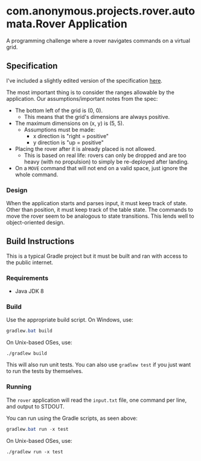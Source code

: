 # com.anonymous.projects.rover.automata.Rover Application

A programming challenge where a rover navigates commands on a virtual grid.

## Specification

I've included a slightly edited version of the specification [here](SPEC.md).

The most important thing is to consider the ranges allowable by the application. Our assumptions/important notes from the spec:

- The bottom left of the grid is (0, 0).
  - This means that the grid's dimensions are always positive.
- The maximum dimensions on (x, y) is (5, 5).
  - Assumptions must be made:
    - x direction is "right = positive"
    - y direction is "up = positive"
- Placing the rover after it is already placed is not allowed.
  - This is based on real life: rovers can only be dropped and are too heavy (with no propulsion) to simply be re-deployed after landing.
- On a `MOVE` command that will not end on a valid space, just ignore the whole command.

### Design

When the application starts and parses input, it must keep track of state. Other than position, it must keep track of the table state. The commands to move the rover seem to be analogous to state transitions. This lends well to object-oriented design.

## Build Instructions

This is a typical Gradle project but it must be built and ran with access to the public internet.

### Requirements

- Java JDK 8

### Build

Use the appropriate build script. On Windows, use:

```powershell
gradlew.bat build
```

On Unix-based OSes, use:

```shell
./gradlew build
```

This will also run unit tests. You can also use `gradlew test` if you just want to run the tests by themselves.

### Running

The `rover` application will read the `input.txt` file, one command per line, and output to STDOUT.

You can run using the Gradle scripts, as seen above:

```powershell
gradlew.bat run -x test
```

On Unix-based OSes, use:

```shell
./gradlew run -x test
```
